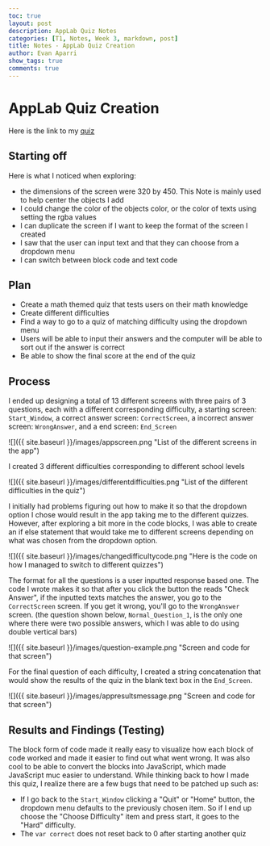 ```yaml
---
toc: true
layout: post
description: AppLab Quiz Notes
categories: [T1, Notes, Week 3, markdown, post]
title: Notes - AppLab Quiz Creation
author: Evan Aparri
show_tags: true
comments: true
---
```


# AppLab Quiz Creation

Here is the link to my [quiz](https://studio.code.org/projects/applab/5_onrC4AXLX0LVnWsf8bupLPLI6vCGO9nh-xtGI9vmU)

## Starting off

Here is what I noticed when exploring:
- the dimensions of the screen were 320 by 450. This Note is mainly used to help center the objects I add
- I could change the color of the objects color, or the color of texts using setting the rgba values
- I can duplicate the screen if I want to keep the format of the screen I created
- I saw that the user can input text and that they can choose from a dropdown menu
- I can switch between block code and text code

## Plan

- Create a math themed quiz that tests users on their math knowledge
- Create different difficulties
- Find a way to go to a quiz of matching difficulty using the dropdown menu
- Users will be able to input their answers and the computer will be able to sort out if the answer is correct
- Be able to show the final score at the end of the quiz

## Process

I ended up designing a total of 13 different screens with three pairs of 3 questions, each with a different corresponding difficulty, a starting screen: `Start_Window`, a correct answer screen: `CorrectScreen`, a incorrect answer screen: `WrongAnswer`, and a end screen: `End_Screen`

![]({{ site.baseurl }}/images/appscreen.png "List of the different screens in the app")

I created 3 different difficulties corresponding to different school levels

![]({{ site.baseurl }}/images/differentdifficulties.png "List of the different difficulties in the quiz")

I initially had problems figuring out how to make it so that the dropdown option I chose would result in the app taking me to the different quizzes. However, after exploring a bit more in the code blocks, I was able to create an if else statement that would take me to different screens depending on what was chosen from the dropdown option.

![]({{ site.baseurl }}/images/changedifficultycode.png "Here is the code on how I managed to switch to different quizzes")

The format for all the questions is a user inputted response based one. The code I wrote makes it so that after you click the button the reads "Check Answer", if the inputted texts matches the answer, you go to the `CorrectScreen` screen. If you get it wrong, you'll go to the `WrongAnswer` screen. (the question shown below, `Normal_Question_1`, is the only one where there were two possible answers, which I was able to do using double vertical bars)

![]({{ site.baseurl }}/images/question-example.png "Screen and code for that screen")

For the final question of each difficulty, I created a string concatenation that would show the results of the quiz in the blank text box in the `End_Screen`.

![]({{ site.baseurl }}/images/appresultsmessage.png "Screen and code for that screen")


## Results and Findings (Testing)

The block form of code made it really easy to visualize how each block of code worked and made it easier to find out what went wrong. It was also cool to be able to convert the blocks into JavaScript, which made JavaScript muc easier to understand. While thinking back to how I made this quiz, I realize there are a few bugs that need to be patched up such as:
- If I go back to the `Start_Window` clicking a "Quit" or "Home" button, the dropdown menu defaults to the previously chosen item. So if I end up choose the "Choose Difficulty" item and press start, it goes to the "Hard" difficulty.
- The `var correct` does not reset back to 0 after starting another quiz
